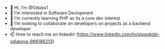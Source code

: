 - 👋 Hi, I’m @Oduks1
- 👀 I’m interested in Software Devlopment
- 🌱 I’m currently learning PHP as its a core dev interest 
- 💞️ I’m looking to collaborate on developers on projects as a backend developer
- 📫 How to reach me on linkedin (https://www.linkedin.com/in/oluwatobi-odukoya-998186213) 

<!---
Oduks1/Oduks1 is a ✨ special ✨ repository because its `README.md` (this file) appears on your GitHub profile.
You can click the Preview link to take a look at your changes.
--->
